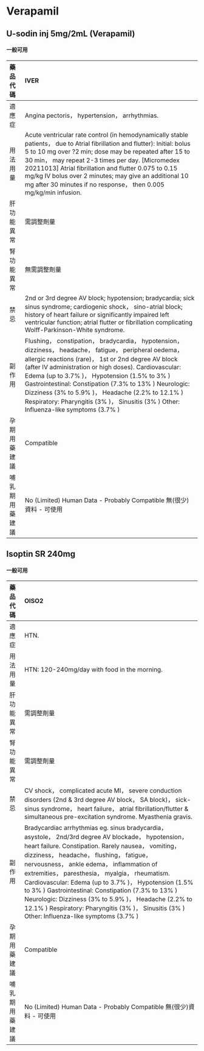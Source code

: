 # Verapamil

## U-sodin inj 5mg/2mL (Verapamil)

#### 一般可用

| 藥品代碼       | IVER                                                                                                                                                                                                                                                                                                                                                                                                                                                                             |
|:---------------|:---------------------------------------------------------------------------------------------------------------------------------------------------------------------------------------------------------------------------------------------------------------------------------------------------------------------------------------------------------------------------------------------------------------------------------------------------------------------------------|
| 適應症         | Angina pectoris， hypertension， arrhythmias.                                                                                                                                                                                                                                                                                                                                                                                                                                    |
| 用法用量       | Acute ventricular rate control (in hemodynamically stable patients， due to Atrial fibrillation and flutter): Initial: bolus 5 to 10 mg over ?2 min; dose may be repeated after 15 to 30 min， may repeat 2-3 times per day. [Micromedex 20211013] Atrial fibrillation and flutter 0.075 to 0.15 mg/kg IV bolus over 2 minutes; may give an additional 10 mg after 30 minutes if no response， then 0.005 mg/kg/min infusion.                                                    |
| 肝功能異常     | 需調整劑量                                                                                                                                                                                                                                                                                                                                                                                                                                                                       |
| 腎功能異常     | 無需調整劑量                                                                                                                                                                                                                                                                                                                                                                                                                                                                     |
| 禁忌           | 2nd or 3rd degree AV block; hypotension; bradycardia; sick sinus syndrome; cardiogenic shock， sino-atrial block; history of heart failure or significantly impaired left ventricular function; atrial flutter or fibrillation complicating Wolff-Parkinson-White syndrome.                                                                                                                                                                                                      |
| 副作用         | Flushing， constipation， bradycardia， hypotension， dizziness， headache， fatigue， peripheral oedema， allergic reactions (rare)， 1st or 2nd degree AV block (after IV administration or high doses). Cardiovascular: Edema (up to 3.7% )， Hypotension (1.5% to 3% ) Gastrointestinal: Constipation (7.3% to 13% ) Neurologic: Dizziness (3% to 5.9% )， Headache (2.2% to 12.1% ) Respiratory: Pharyngitis (3% )， Sinusitis (3% ) Other: Influenza-like symptoms (3.7% ) |
| 孕期用藥建議   | Compatible                                                                                                                                                                                                                                                                                                                                                                                                                                                                       |
| 哺乳期用藥建議 | No (Limited) Human Data - Probably Compatible 無(很少)資料 - 可使用                                                                                                                                                                                                                                                                                                                                                                                                              |

## Isoptin SR 240mg

#### 一般可用

| 藥品代碼       | OISO2                                                                                                                                                                                                                                                                                                                                                                                                                                                                                                                                                                          |
|:---------------|:-------------------------------------------------------------------------------------------------------------------------------------------------------------------------------------------------------------------------------------------------------------------------------------------------------------------------------------------------------------------------------------------------------------------------------------------------------------------------------------------------------------------------------------------------------------------------------|
| 適應症         | HTN.                                                                                                                                                                                                                                                                                                                                                                                                                                                                                                                                                                           |
| 用法用量       | HTN: 120-240mg/day with food in the morning.                                                                                                                                                                                                                                                                                                                                                                                                                                                                                                                                   |
| 肝功能異常     | 需調整劑量                                                                                                                                                                                                                                                                                                                                                                                                                                                                                                                                                                     |
| 腎功能異常     | 需調整劑量                                                                                                                                                                                                                                                                                                                                                                                                                                                                                                                                                                     |
| 禁忌           | CV shock， complicated acute MI， severe conduction disorders (2nd & 3rd degree AV block， SA block)， sick-sinus syndrome， heart failure， atrial fibrillation/flutter & simultaneous pre-excitation syndrome. Myasthenia gravis.                                                                                                                                                                                                                                                                                                                                            |
| 副作用         | Bradycardiac arrhythmias eg. sinus bradycardia， asystole， 2nd/3rd degree AV blockade， hypotension， heart failure. Constipation. Rarely nausea， vomiting， dizziness， headache， flushing， fatigue， nervousness， ankle edema， inflammation of extremities， paresthesia， myalgia， rheumatism. Cardiovascular: Edema (up to 3.7% )， Hypotension (1.5% to 3% ) Gastrointestinal: Constipation (7.3% to 13% ) Neurologic: Dizziness (3% to 5.9% )， Headache (2.2% to 12.1% ) Respiratory: Pharyngitis (3% )， Sinusitis (3% ) Other: Influenza-like symptoms (3.7% ) |
| 孕期用藥建議   | Compatible                                                                                                                                                                                                                                                                                                                                                                                                                                                                                                                                                                     |
| 哺乳期用藥建議 | No (Limited) Human Data - Probably Compatible 無(很少)資料 - 可使用                                                                                                                                                                                                                                                                                                                                                                                                                                                                                                            |

